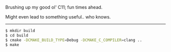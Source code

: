 Brushing up my good ol' C11; fun times ahead.

Might even lead to something useful.. who knows.

---

```Bash
$ mkdir build
$ cd build
$ cmake -DCMAKE_BUILD_TYPE=Debug -DCMAKE_C_COMPILER=clang ..
$ make
```
